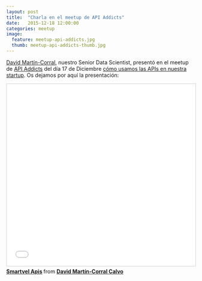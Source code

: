 ```yaml
---
layout: post
title:  "Charla en el meetup de API Addicts"
date:   2015-12-18 12:00:00
categories: meetup
image:
  feature: meetup-api-addicts.jpg
  thumb: meetup-api-addicts-thumb.jpg
---
```


[David Martín-Corral](https://twitter.com/Dmartincc), nuestro Senior Data Scientist, presentó en el meetup de [API Addicts](http://www.meetup.com/ApiAddicts/) del día 17 de Diciembre [cómo usamos las APIs en nuestra startup](http://www.meetup.com/ApiAddicts/events/227088047/). Os dejamos por aquí la presentación:


<iframe src="//www.slideshare.net/slideshow/embed_code/key/BNX4hmBjvFJLHo" width="595" height="485" frameborder="0" marginwidth="0" marginheight="0" scrolling="no" style="border:1px solid #CCC; border-width:1px; margin-bottom:5px; max-width: 100%;" allowfullscreen> </iframe> <div style="margin-bottom:5px"> <strong> <a href="//www.slideshare.net/davidmatamalabretano/smartvel-apis" title="Smartvel Apis" target="_blank">Smartvel Apis</a> </strong> from <strong><a href="//www.slideshare.net/davidmatamalabretano" target="_blank">David Martín-Corral Calvo</a></strong> </div>

